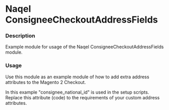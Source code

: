 # Naqel ConsigneeCheckoutAddressFields


### Description
Example module for usage of the Naqel ConsigneeCheckoutAddressFields module.


### Usage
Use this module as an example module of how to add extra address attributes to the Magento 2 Checkout.

In this example "consignee_national_id" is used in the setup scripts.
Replace this attribute (code) to the requirements of your custom address attributes.